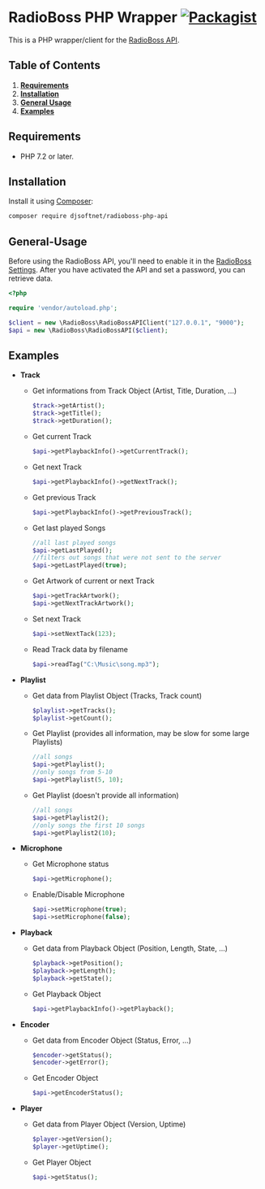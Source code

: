 # RadioBoss PHP Wrapper [![Packagist](https://img.shields.io/packagist/v/djsoftnet/radioboss-php-api.svg)](https://packagist.org/packages/djsoftnet/radioboss-php-api)

This is a PHP wrapper/client for the [RadioBoss API](https://djsoft.net/).

## Table of Contents
1. **[Requirements](#Requirements)**
1. **[Installation](#Installation)**
3. **[General Usage](#General-Usage)**
4. **[Examples](#Examples)**

## Requirements
* PHP 7.2 or later.

## Installation
Install it using [Composer](https://getcomposer.org/):

```sh
composer require djsoftnet/radioboss-php-api
```

## General-Usage
Before using the RadioBoss API, you'll need to enable it in the [RadioBoss Settings](https://manual.djsoft.net/radioboss/en/index.html?remote_control_api.htm).
After you have activated the API and set a password, you can retrieve data.

```php
<?php

require 'vendor/autoload.php';

$client = new \RadioBoss\RadioBossAPIClient("127.0.0.1", "9000");
$api = new \RadioBoss\RadioBossAPI($client);
```

## Examples
- **Track**
  - Get informations from Track Object (Artist, Title, Duration, ...)
    ```php
    $track->getArtist();
    $track->getTitle();
    $track->getDuration();
    ```
  - Get current Track
    ```php
    $api->getPlaybackInfo()->getCurrentTrack();
    ```
  - Get next Track
    ```php
    $api->getPlaybackInfo()->getNextTrack();
    ```
  - Get previous Track
    ```php
    $api->getPlaybackInfo()->getPreviousTrack();
    ```
  - Get last played Songs
    ```php
    //all last played songs
    $api->getLastPlayed();
    //filters out songs that were not sent to the server
    $api->getLastPlayed(true);
    ```
  - Get Artwork of current or next Track
    ```php
    $api->getTrackArtwork();
    $api->getNextTrackArtwork();
    ```
  - Set next Track
    ```php
    $api->setNextTack(123);
    ```
  - Read Track data by filename
    ```php
    $api->readTag("C:\Music\song.mp3");
    ```


- **Playlist**
  - Get data from Playlist Object (Tracks, Track count)
    ```php
    $playlist->getTracks();
    $playlist->getCount();
    ```
  - Get Playlist (provides all information, may be slow for some large Playlists)
    ```php
    //all songs
    $api->getPlaylist();
    //only songs from 5-10
    $api->getPlaylist(5, 10);
    ```
  - Get Playlist (doesn't provide all information)
    ```php
    //all songs
    $api->getPlaylist2();
    //only songs the first 10 songs
    $api->getPlaylist2(10);
    ```

- **Microphone**
  - Get Microphone status
    ```php
    $api->getMicrophone();
    ```
  - Enable/Disable Microphone
    ```php
    $api->setMicrophone(true);
    $api->setMicrophone(false);
    ```


- **Playback**
  - Get data from Playback Object (Position, Length, State, ...)
    ```php
    $playback->getPosition();
    $playback->getLength();
    $playback->getState();
    ```
  - Get Playback Object
    ```php
    $api->getPlaybackInfo()->getPlayback();
    ```


- **Encoder**
  - Get data from Encoder Object (Status, Error, ...)
    ```php
    $encoder->getStatus();
    $encoder->getError();
    ```
  - Get Encoder Object
    ```php
    $api->getEncoderStatus();
    ```
    
- **Player**
  - Get data from Player Object (Version, Uptime)
    ```php
    $player->getVersion();
    $player->getUptime();
    ```
  - Get Player Object
    ```php
    $api->getStatus();
    ```